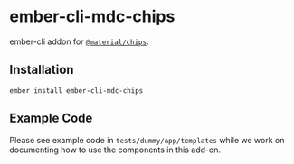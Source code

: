 ember-cli-mdc-chips
======================

ember-cli addon for [`@material/chips`](https://github.com/material-components/material-components-web/tree/master/packages/mdc-chips).

Installation
------------

    ember install ember-cli-mdc-chips
    
Example Code
---------------

Please see example code in `tests/dummy/app/templates` while we work on documenting how to 
use the components in this add-on.

